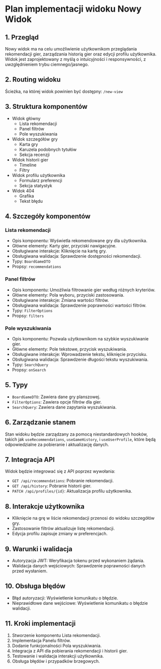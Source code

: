 # Plan implementacji widoku Nowy Widok

## 1. Przegląd
Nowy widok ma na celu umożliwienie użytkownikom przeglądania rekomendacji gier, zarządzania historią gier oraz edycji profilu użytkownika. Widok jest zaprojektowany z myślą o intuicyjności i responsywności, z uwzględnieniem trybu ciemnego/jasnego.

## 2. Routing widoku
Ścieżka, na której widok powinien być dostępny: `/new-view`

## 3. Struktura komponentów
- Widok główny
  - Lista rekomendacji
  - Panel filtrów
  - Pole wyszukiwania
- Widok szczegółów gry
  - Karta gry
  - Karuzela podobnych tytułów
  - Sekcja recenzji
- Widok historii gier
  - Timeline
  - Filtry
- Widok profilu użytkownika
  - Formularz preferencji
  - Sekcja statystyk
- Widok 404
  - Grafika
  - Tekst błędu

## 4. Szczegóły komponentów
### Lista rekomendacji
- Opis komponentu: Wyświetla rekomendowane gry dla użytkownika.
- Główne elementy: Karty gier, przyciski nawigacyjne.
- Obsługiwane interakcje: Kliknięcie na kartę gry.
- Obsługiwana walidacja: Sprawdzenie dostępności rekomendacji.
- Typy: `BoardGameDTO`
- Propsy: `recommendations`

### Panel filtrów
- Opis komponentu: Umożliwia filtrowanie gier według różnych kryteriów.
- Główne elementy: Pola wyboru, przyciski zastosowania.
- Obsługiwane interakcje: Zmiana wartości filtrów.
- Obsługiwana walidacja: Sprawdzenie poprawności wartości filtrów.
- Typy: `FilterOptions`
- Propsy: `filters`

### Pole wyszukiwania
- Opis komponentu: Pozwala użytkownikom na szybkie wyszukiwanie gier.
- Główne elementy: Pole tekstowe, przycisk wyszukiwania.
- Obsługiwane interakcje: Wprowadzenie tekstu, kliknięcie przycisku.
- Obsługiwana walidacja: Sprawdzenie długości tekstu wyszukiwania.
- Typy: `SearchQuery`
- Propsy: `onSearch`

## 5. Typy
- `BoardGameDTO`: Zawiera dane gry planszowej.
- `FilterOptions`: Zawiera opcje filtrów dla gier.
- `SearchQuery`: Zawiera dane zapytania wyszukiwania.

## 6. Zarządzanie stanem
Stan widoku będzie zarządzany za pomocą niestandardowych hooków, takich jak `useRecommendations`, `useGameHistory`, i `useUserProfile`, które będą odpowiedzialne za pobieranie i aktualizację danych.

## 7. Integracja API
Widok będzie integrować się z API poprzez wywołania:
- `GET /api/recommendations`: Pobranie rekomendacji.
- `GET /api/history`: Pobranie historii gier.
- `PATCH /api/profiles/{id}`: Aktualizacja profilu użytkownika.

## 8. Interakcje użytkownika
- Kliknięcie na grę w liście rekomendacji przenosi do widoku szczegółów gry.
- Zastosowanie filtrów aktualizuje listę rekomendacji.
- Edycja profilu zapisuje zmiany w preferencjach.

## 9. Warunki i walidacja
- Autoryzacja JWT: Weryfikacja tokenu przed wykonaniem żądania.
- Walidacja danych wejściowych: Sprawdzenie poprawności danych przed wysłaniem.

## 10. Obsługa błędów
- Błąd autoryzacji: Wyświetlenie komunikatu o błędzie.
- Nieprawidłowe dane wejściowe: Wyświetlenie komunikatu o błędzie walidacji.

## 11. Kroki implementacji
1. Stworzenie komponentu Lista rekomendacji.
2. Implementacja Panelu filtrów.
3. Dodanie funkcjonalności Pola wyszukiwania.
4. Integracja z API dla pobierania rekomendacji i historii gier.
5. Testowanie i walidacja interakcji użytkownika.
6. Obsługa błędów i przypadków brzegowych. 